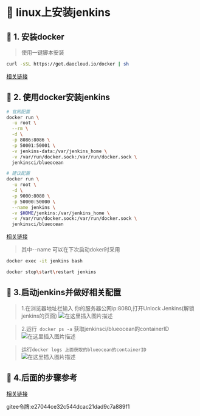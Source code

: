 # :green_book: linux上安装jenkins

## :paperclip: 1. 安装docker
> 使用一键脚本安装
```sh
curl -sSL https://get.daocloud.io/docker | sh
```
[相关链接](https://www.runoob.com/docker/centos-docker-install.html)

## :paperclip: 2. 使用docker安装jenkins

```sh
# 官网配置
docker run \
  -u root \
  --rm \
  -d \
  -p 8086:8086 \
  -p 50001:50001 \
  -v jenkins-data:/var/jenkins_home \
  -v /var/run/docker.sock:/var/run/docker.sock \
  jenkinsci/blueocean
```
```sh
# 建议配置
docker run \
  -u root \
  -d \
  -p 9000:8080 \
  -p 50000:50000 \
  --name jenkins \
  -v $HOME/jenkins:/var/jenkins_home \
  -v /var/run/docker.sock:/var/run/docker.sock \
  jenkinsci/blueocean
```
[相关链接](https://www.jenkins.io/zh/doc/book/installing/)
> 其中--name 可以在下次启动doker时采用
```sh
docker exec -it jenkins bash

docker stop\start\restart jenkins

```
## :paperclip: 3.启动jenkins并做好相关配置
>1.在浏览器地址栏输入 你的服务器公网ip:8080,打开Unlock Jenkins(解锁jenkins的页面)
![在这里插入图片描述](https://img-blog.csdnimg.cn/6e89e4338b8946cc8f61be8a83483579.png?x-oss-process=image/watermark,type_ZmFuZ3poZW5naGVpdGk,shadow_10,text_aHR0cHM6Ly9ibG9nLmNzZG4ubmV0L2xpeGlhb2xvbmcyNDAwMzU=,size_16,color_FFFFFF,t_70)


>2.运行` docker ps -a` 获取jenkinsci/blueocean的containerID
![在这里插入图片描述](https://img-blog.csdnimg.cn/8f84cf9b31b04021bdfc4d8de5192c8c.png?x-oss-process=image/watermark,type_ZmFuZ3poZW5naGVpdGk,shadow_10,text_aHR0cHM6Ly9ibG9nLmNzZG4ubmV0L2xpeGlhb2xvbmcyNDAwMzU=,size_16,color_FFFFFF,t_70)


> 运行`docker logs 上面获取的blueocean的containerID `
![在这里插入图片描述](https://img-blog.csdnimg.cn/df2d8860779c428e9ec9380209f7e34e.png?x-oss-process=image/watermark,type_ZmFuZ3poZW5naGVpdGk,shadow_10,text_aHR0cHM6Ly9ibG9nLmNzZG4ubmV0L2xpeGlhb2xvbmcyNDAwMzU=,size_16,color_FFFFFF,t_70)

## :paperclip: 4.后面的步骤参考
[相关链接](https://www.jenkins.io/zh/doc/tutorials/build-a-node-js-and-react-app-with-npm/#setup-wizard)


gitee令牌:e27044ce32c544dcac21dad9c7a889f1